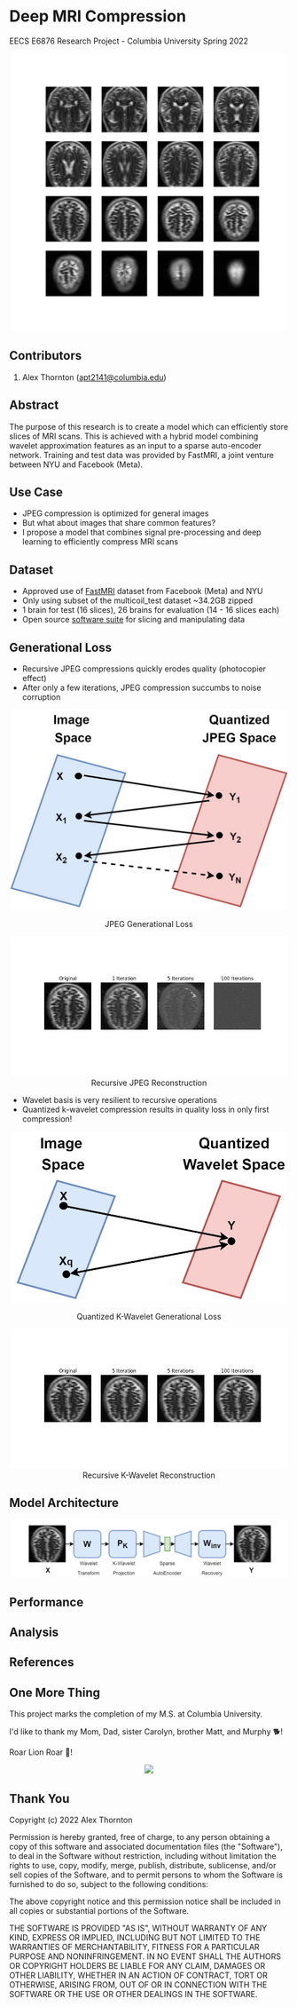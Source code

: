 # Deep MRI Compression
EECS E6876 Research Project - Columbia University Spring 2022

<p align="center">
  <img src=https://github.com/athornton1618/MRI_Compression/blob/main/images/slice_visualization.png width="500">
<p/>

## Contributors
1. Alex Thornton     (apt2141@columbia.edu)	

## Abstract
The purpose of this research is to create a model which can efficiently store slices of MRI scans. This is achieved with a hybrid model combining wavelet approximation features as an input to a sparse auto-encoder network. Training and test data was provided by FastMRI, a joint venture between NYU and Facebook (Meta).

## Use Case

* JPEG compression is optimized for general images
* But what about images that share common features?
* I propose a model that combines signal pre-processing and deep learning to efficiently compress MRI scans

## Dataset
* Approved use of [FastMRI](https://fastmri.med.nyu.edu/) dataset from Facebook (Meta) and NYU
* Only using subset of the multicoil_test dataset ~34.2GB zipped
* 1 brain for test (16 slices), 26 brains for evaluation (14 - 16 slices each)
* Open source [software suite](https://github.com/facebookresearch/fastMRI) for slicing and manipulating data

## Generational Loss
* Recursive JPEG compressions quickly erodes quality (photocopier effect)
* After only a few iterations, JPEG compression succumbs to noise corruption

<p align="center">
  <img src=https://github.com/athornton1618/MRI_Compression/blob/main/images/generation_loss_jpeg.jpg width="500" >
<p/>
<p align="center">
  JPEG Generational Loss
<p/>

<p align="center">
  <img src=https://github.com/athornton1618/MRI_Compression/blob/main/images/jpeg_recursion.png >
  Recursive JPEG Reconstruction
<p/>

* Wavelet basis is very resilient to recursive operations
* Quantized k-wavelet compression results in quality loss in only first compression!

<p align="center">
  <img src=https://github.com/athornton1618/MRI_Compression/blob/main/images/generation_loss_wavelet.jpg width="500">
<p/>
<p align="center">
  Quantized K-Wavelet Generational Loss
<p/>

<p align="center">
  <img src=https://github.com/athornton1618/MRI_Compression/blob/main/images/k_wavelet_recursion.png >
  Recursive K-Wavelet Reconstruction
<p/>



## Model Architecture
<p align="center">
  <img src=https://github.com/athornton1618/MRI_Compression/blob/main/images/model_architecture.png >
<p/>

## Performance


## Analysis


## References

## One More Thing
This project marks the completion of my M.S. at Columbia University. 

I'd like to thank my Mom, Dad, sister Carolyn, brother Matt, and Murphy 🐕! 

Roar Lion Roar 👑!

<p align="center">
  <img src=https://github.com/athornton1618/MRI_Compression/blob/main/images/roar2022.JPG width="300">
<p/>

## Thank You
Copyright (c) 2022 Alex Thornton

Permission is hereby granted, free of charge, to any person obtaining a copy
of this software and associated documentation files (the "Software"), to deal
in the Software without restriction, including without limitation the rights
to use, copy, modify, merge, publish, distribute, sublicense, and/or sell
copies of the Software, and to permit persons to whom the Software is
furnished to do so, subject to the following conditions:

The above copyright notice and this permission notice shall be included in all
copies or substantial portions of the Software.

THE SOFTWARE IS PROVIDED "AS IS", WITHOUT WARRANTY OF ANY KIND, EXPRESS OR
IMPLIED, INCLUDING BUT NOT LIMITED TO THE WARRANTIES OF MERCHANTABILITY,
FITNESS FOR A PARTICULAR PURPOSE AND NONINFRINGEMENT. IN NO EVENT SHALL THE
AUTHORS OR COPYRIGHT HOLDERS BE LIABLE FOR ANY CLAIM, DAMAGES OR OTHER
LIABILITY, WHETHER IN AN ACTION OF CONTRACT, TORT OR OTHERWISE, ARISING FROM,
OUT OF OR IN CONNECTION WITH THE SOFTWARE OR THE USE OR OTHER DEALINGS IN THE
SOFTWARE.
